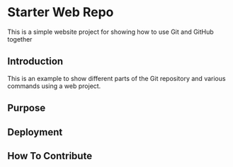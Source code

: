 # Starter Web Repo

This is a simple website project for
showing how to use Git and GitHub together

## Introduction
This is an example to show different parts of the Git 
repository and various commands using a web project.

## Purpose

## Deployment

## How To Contribute
